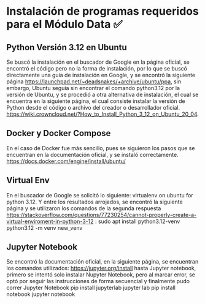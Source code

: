 # Instalación de programas requeridos para el Módulo Data ✅
## Python Versión 3.12 en Ubuntu
Se buscó la instalación en el buscador de Google en la página oficial, se encontró el código pero no la forma de instalación, por lo que se buscó directamente una guía de instalación en
Google, y se encontró la siguiente página https://launchpad.net/~deadsnakes/+archive/ubuntu/ppa, sin embargo, Ubuntu seguía sin encontrar el comando python3.12 por la versión de Ubuntu,
y se procedió a otra alternativa de instalación, el cual se encuentra en la siguiente página, el cual consiste instalar la versión de Python desde el código 
o archivo del creador o desarrollador oficial. https://wiki.crowncloud.net/?How_to_Install_Python_3_12_on_Ubuntu_20_04.
## Docker y Docker Compose 
En el caso de Docker fue más sencillo, pues se siguieron los pasos que se encuentran en la documentación oficial, y se instaló correctamente. 
https://docs.docker.com/engine/install/ubuntu/ 
##  Virtual Env
En el buscador de Google se solicitó lo siguiente: virtualenv on ubuntu for python 3.12. Y entre los resultados arrojados, se encontró la siguiente página y se utilizaron los comandos 
de la segunda respuesta https://stackoverflow.com/questions/77230254/cannot-properly-create-a-virtual-enviroment-in-python-3-12 : 
sudo apt install python3.12-venv
python3.12 -m venv new_venv
## Jupyter Notebook 
Se encontró la documentación oficial, en la siguiente página, se encuentran los comandos utilizados: https://jupyter.org/install hasta Jupyter notebook, primero se intentó solo instalar 
Nupyter Notebook, pero al marcar error, se optó por seguir las instrucciones de forma secuencial y finalmente pudo correr Jupyter Notebook 
pip install jupyterlab
jupyter lab
pip install notebook
jupyter notebook 


